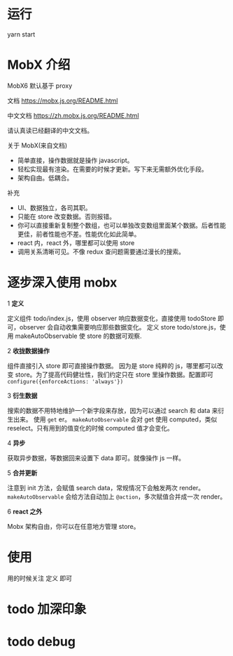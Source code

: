 # 运行

yarn start

# MobX 介绍

MobX6 默认基于 proxy

文档 https://mobx.js.org/README.html

中文文档 https://zh.mobx.js.org/README.html

请认真读已经翻译的中文文档。

关于 MobX(来自文档)

- 简单直接，操作数据就是操作 javascript。
- 轻松实现最有渲染。在需要的时候才更新。写下来无需额外优化手段。
- 架构自由。低耦合。

补充

- UI、数据独立，各司其职。
- 只能在 store 改变数据。否则报错。
- 你可以直接重新复制整个数组，也可以单独改变数组里面某个数据。后者性能更佳，前者性能也不差。性能优化如此简单。
- react 内，react 外，哪里都可以使用 store
- 调用关系清晰可见。不像 redux 查问题需要通过漫长的搜索。

# 逐步深入使用 mobx

1 **定义**

定义组件 todo/index.js，使用 observer 响应数据变化，直接使用 todoStore 即可，observer 会自动收集需要响应那些数据变化。
定义 store todo/store.js，使用 makeAutoObservable 使 store 的数据可观察.

2 **收拢数据操作**

组件直接引入 store 即可直接操作数据。
因为是 store 纯粹的 js，哪里都可以改变 store。为了提高代码健壮性，我们约定只在 store 里操作数据。配置即可 `configure({enforceActions: 'always'})`

3 **衍生数据**

搜索的数据不用特地维护一个新字段来存放，因为可以通过 search 和 data 来衍生出来。 使用 `get` er。
`makeAutoObservable` 会对 get 使用 computed，类似 reselect。只有用到的值变化的时候 computed 值才会变化。

4 **异步**

获取异步数据，等数据回来设置下 data 即可。就像操作 js 一样。

5 **合并更新**

注意到 init 方法，会赋值 search data，常规情况下会触发两次 render。
`makeAutoObservable` 会给方法自动加上 `@action`，多次赋值合并成一次 render。

6 **react 之外**

Mobx 架构自由，你可以在任意地方管理 store。


# 使用

用的时候关注 定义 即可

# todo 加深印象

# todo debug
